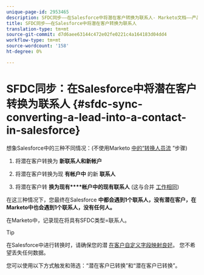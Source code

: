 ```yaml
---
unique-page-id: 2953465
description: SFDC同步——在Salesforce中将潜在客户转换为联系人- Marketo文档——产品文档
title: SFDC同步——在Salesforce中将潜在客户转换为联系人
translation-type: tm+mt
source-git-commit: d7d6aee63144c472e02fe0221c4a164183d04dd4
workflow-type: tm+mt
source-wordcount: '158'
ht-degree: 0%

---
```



# SFDC同步：在Salesforce中将潜在客户转换为联系人 {#sfdc-sync-converting-a-lead-into-a-contact-in-salesforce}

想象Salesforce中的三种不同情况：(不使用Marketo [中的“转换人员流](../../../../product-docs/core-marketo-concepts/smart-campaigns/flow-actions/convert-person.md) ”步骤)

1. 将潜在客户转换为 **新联系人和新帐户**
1. 将潜在客户转换为现 **有帐户中** 的新 **联系人**

1. 将潜在客户转 **换为现有****帐户中的现有联系人** (这与合并 [工作相同](sfdc-sync-merging-a-lead-contact-person.md))

在这三种情况下，您最终在Salesforce **中都会遇到1个联系人，没有潜在客户，在Marketo中也会遇到1个联系人，没有任何人。**

在Marketo中，记录现在将具有SFDC类型=联系人。

>[!TIP]
>
>在Salesforce中进行转换时，请确保您的潜 [在客户自定义字段映射良好](https://help.salesforce.com/apex/HTViewHelpDoc?id=customize_mapleads.htm)。 您不希望丢失任何数据。

您可以使用以下方式触发和筛选：“潜在客户已转换”和“潜在客户已转换”。